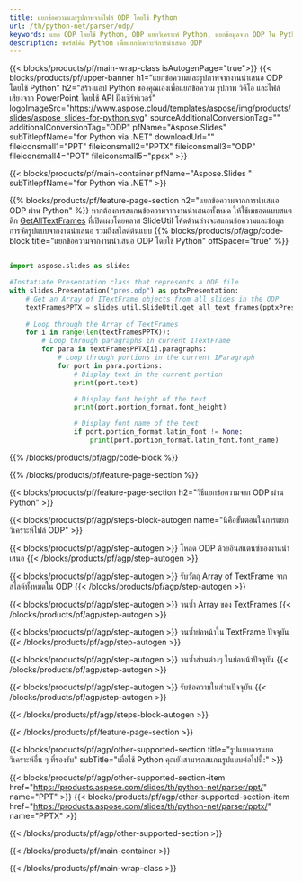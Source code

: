 ```yaml
---
title: แยกข้อความและรูปภาพจากไฟล์ ODP โดยใช้ Python
url: /th/python-net/parser/odp/
keywords: แยก ODP โดยใช้ Python, ODP แยกวิเคราะห์ Python, แยกข้อมูลจาก ODP ใน Python, แยกข้อความจาก ODP โดยใช้ Python, แยกรูปภาพจาก ODP โดยใช้ Python
description: ซอร์สโค้ด Python เพื่อแยกวิเคราะห์การนำเสนอ ODP
---
```


{{< blocks/products/pf/main-wrap-class isAutogenPage="true">}}
{{< blocks/products/pf/upper-banner h1="แยกข้อความและรูปภาพจากงานนำเสนอ ODP โดยใช้ Python" h2="สร้างแอป Python ของคุณเองเพื่อแยกข้อความ รูปภาพ วิดีโอ และไฟล์เสียงจาก PowerPoint โดยใช้ API ฝั่งเซิร์ฟเวอร์" logoImageSrc="https://www.aspose.cloud/templates/aspose/img/products/slides/aspose_slides-for-python.svg" sourceAdditionalConversionTag="" additionalConversionTag="ODP" pfName="Aspose.Slides" subTitlepfName="for Python via .NET" downloadUrl="" fileiconsmall1="PPT" fileiconsmall2="PPTX" fileiconsmall3="ODP" fileiconsmall4="POT" fileiconsmall5="ppsx" >}}

{{< blocks/products/pf/main-container pfName="Aspose.Slides " subTitlepfName="for Python via .NET" >}}

{{% blocks/products/pf/feature-page-section  h2="แยกข้อความจากการนำเสนอ ODP ผ่าน Python" %}}
หากต้องการสแกนข้อความจากงานนำเสนอทั้งหมด ให้ใช้เมธอดแบบสแตติก [GetAllTextFrames](https://reference.aspose.com/slides/python-net/aspose.slides.util/slideutil/) ที่เปิดเผยโดยคลาส SlideUtil โค้ดด้านล่างจะสแกนข้อความและข้อมูลการจัดรูปแบบจากงานนำเสนอ รวมถึงสไลด์ต้นแบบ
{{% blocks/products/pf/agp/code-block title="แยกข้อความจากงานนำเสนอ ODP โดยใช้ Python" offSpacer="true" %}}

```py

import aspose.slides as slides

#Instatiate Presentation class that represents a ODP file
with slides.Presentation("pres.odp") as pptxPresentation:
    # Get an Array of ITextFrame objects from all slides in the ODP
    textFramesPPTX = slides.util.SlideUtil.get_all_text_frames(pptxPresentation, True)
    
    # Loop through the Array of TextFrames
    for i in range(len(textFramesPPTX)):
	    # Loop through paragraphs in current ITextFrame
        for para in textFramesPPTX[i].paragraphs:
            # Loop through portions in the current IParagraph
            for port in para.portions:
			    # Display text in the current portion
                print(port.text)

    			# Display font height of the text
                print(port.portion_format.font_height)

			    # Display font name of the text
                if port.portion_format.latin_font != None:
                    print(port.portion_format.latin_font.font_name)
```

{{% /blocks/products/pf/agp/code-block %}}

{{% /blocks/products/pf/feature-page-section %}}

{{< blocks/products/pf/feature-page-section  h2="วิธีแยกข้อความจาก ODP ผ่าน Python" >}}

{{< blocks/products/pf/agp/steps-block-autogen name="นี่คือขั้นตอนในการแยกวิเคราะห์ไฟล์ ODP" >}}

{{< blocks/products/pf/agp/step-autogen >}}
โหลด ODP ด้วยอินสแตนซ์ของงานนำเสนอ
{{< /blocks/products/pf/agp/step-autogen >}}

{{< blocks/products/pf/agp/step-autogen >}}
รับวัตถุ Array of TextFrame จากสไลด์ทั้งหมดใน ODP
{{< /blocks/products/pf/agp/step-autogen >}}

{{< blocks/products/pf/agp/step-autogen >}}
วนซ้ำ Array ของ TextFrames
{{< /blocks/products/pf/agp/step-autogen >}}

{{< blocks/products/pf/agp/step-autogen >}}
วนซ้ำย่อหน้าใน TextFrame ปัจจุบัน
{{< /blocks/products/pf/agp/step-autogen >}}

{{< blocks/products/pf/agp/step-autogen >}}
วนซ้ำส่วนต่างๆ ในย่อหน้าปัจจุบัน
{{< /blocks/products/pf/agp/step-autogen >}}

{{< blocks/products/pf/agp/step-autogen >}}
รับข้อความในส่วนปัจจุบัน
{{< /blocks/products/pf/agp/step-autogen >}}

{{< /blocks/products/pf/agp/steps-block-autogen >}}

{{< /blocks/products/pf/feature-page-section >}}

{{< blocks/products/pf/agp/other-supported-section title="รูปแบบการแยกวิเคราะห์อื่น ๆ ที่รองรับ" subTitle="เมื่อใช้ Python คุณยังสามารถสแกนรูปแบบต่อไปนี้:" >}}

{{< blocks/products/pf/agp/other-supported-section-item href="https://products.aspose.com/slides/th/python-net/parser/ppt/" name="PPT" >}}
{{< blocks/products/pf/agp/other-supported-section-item href="https://products.aspose.com/slides/th/python-net/parser/pptx/" name="PPTX" >}}


{{< /blocks/products/pf/agp/other-supported-section >}}

{{< /blocks/products/pf/main-container >}}
    
{{< /blocks/products/pf/main-wrap-class >}}
